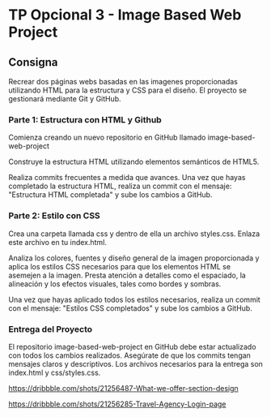 # TP Opcional 3 - Image Based Web Project

## Consigna

Recrear dos páginas webs basadas en las imagenes proporcionadas utilizando HTML para la estructura y CSS para el diseño. El proyecto se gestionará mediante Git y GitHub.

### Parte 1: Estructura con HTML y Github

Comienza creando un nuevo repositorio en GitHub llamado image-based-web-project

Construye la estructura HTML utilizando elementos semánticos de HTML5.

Realiza commits frecuentes a medida que avances. Una vez que hayas completado la estructura HTML, realiza un commit con el mensaje: "Estructura HTML completada" y sube los cambios a GitHub.

### Parte 2: Estilo con CSS

Crea una carpeta llamada css y dentro de ella un archivo styles.css. Enlaza este archivo en tu index.html.

Analiza los colores, fuentes y diseño general de la imagen proporcionada y aplica los estilos CSS necesarios para que los elementos HTML se asemejen a la imagen. Presta atención a detalles como el espaciado, la alineación y los efectos visuales, tales como bordes y sombras.

Una vez que hayas aplicado todos los estilos necesarios, realiza un commit con el mensaje: "Estilos CSS completados" y sube los cambios a GitHub.

### Entrega del Proyecto

El repositorio image-based-web-project en GitHub debe estar actualizado con todos los cambios realizados. Asegúrate de que los commits tengan mensajes claros y descriptivos. Los archivos necesarios para la entrega son index.html y css/styles.css.

https://dribbble.com/shots/21256487-What-we-offer-section-design

https://dribbble.com/shots/21256285-Travel-Agency-Login-page
